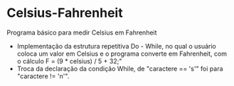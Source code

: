 # Celsius-Fahrenheit
Programa básico para medir Celsius em Fahrenheit
- Implementação da estrutura repetitiva Do - While, no qual o usuário coloca um valor em Celsius e o programa converte em Fahrenheit, com o cálculo F = (9 * celsius) / 5 + 32;"
- Troca da declaração da condição While, de "caractere == 's'" foi para "caractere != 'n'".

